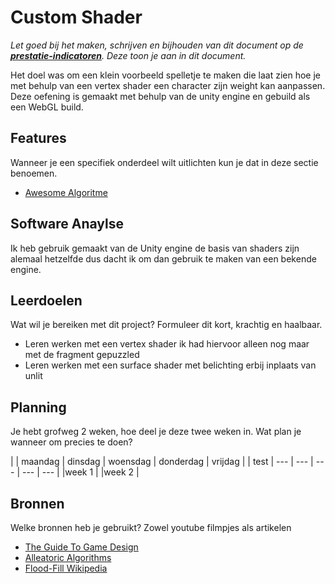 # Custom Shader
*Let goed bij het maken, schrijven en bijhouden van dit document op de **[prestatie-indicatoren](https://drive.google.com/drive/folders/1y8l0Zr4E8b6gYJui_pSzQaoWr-gEr6JN?usp=sharing)**. Deze toon je aan in dit document.*

Het doel was om een klein voorbeeld spelletje te maken die laat zien hoe je met behulp van een vertex shader een character zijn weight kan aanpassen. Deze oefening is gemaakt met behulp van de unity engine en gebuild als een WebGL build.

## Features
Wanneer je een specifiek onderdeel wilt uitlichten kun je dat in deze sectie benoemen.

- [Awesome Algoritme](link)

## Software Anaylse 
Ik heb gebruik gemaakt van de Unity engine de basis van shaders zijn alemaal hetzelfde dus dacht ik om dan gebruik te maken van een bekende engine. 

## Leerdoelen 
Wat wil je bereiken met dit project? Formuleer dit kort, krachtig en haalbaar.
- Leren werken met een vertex shader ik had hiervoor alleen nog maar met de fragment gepuzzled
- Leren werken met een surface shader met belichting erbij inplaats van unlit

## Planning 
Je hebt grofweg 2 weken, hoe deel je deze twee weken in. Wat plan je wanneer om precies te doen?

| | maandag | dinsdag | woensdag | donderdag | vrijdag |
| test | --- | --- | --- | --- | --- |
|week 1 |
|week 2 |

## Bronnen
Welke bronnen heb je gebruikt? Zowel youtube filmpjes als artikelen

- [The Guide To Game Design](link)
- [Alleatoric Algorithms](link)
- [Flood-Fill Wikipedia](link)
